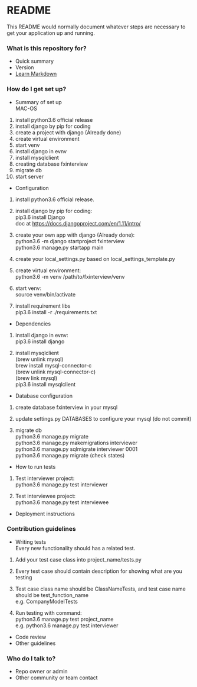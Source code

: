 # README #

This README would normally document whatever steps are necessary to get your application up and running.

### What is this repository for? ###

* Quick summary
* Version
* [Learn Markdown](https://bitbucket.org/tutorials/markdowndemo)

### How do I get set up? ###

* Summary of set up  
MAC-OS  
1. install python3.6 official release  
2. install django by pip for coding  
3. create a project with django (Already done)  
4. create virtual environment  
5. start venv  
6. install django in evnv  
7. install mysqlclient  
8. creating database fxinterview  
9. migrate db  
10. start server  


* Configuration  
1. install python3.6 official release.  

2. install django by pip for coding:  
pip3.6 install Django  
doc at https://docs.djangoproject.com/en/1.11/intro/  

3. create your own app with django (Already done):  
python3.6 -m django startproject fxinterview  
python3.6 manage.py startapp main  

4. create your local_settings.py based on local_settings_template.py  

5. create virtual environment:  
python3.6 -m venv /path/to/fxinterview/venv  

6. start venv:  
source venv/bin/activate  

7. install requirement libs  
pip3.6 install -r ./requirements.txt

* Dependencies  
1. install django in evnv:    
pip3.6 install django  

2. install mysqlclient  
(brew unlink mysql)  
brew install mysql-connector-c  
(brew unlink mysql-connector-c)  
(brew link mysql)  
pip3.6 install mysqlclient  


* Database configuration  
1. create database fxinterview in your mysql  

2. update settings.py DATABASES to configure your mysql (do not commit)  

3. migrate db  
python3.6 manage.py migrate  
python3.6 manage.py makemigrations interviewer  
python3.6 manage.py sqlmigrate interviewer 0001  
python3.6 manage.py migrate (check states)  

* How to run tests
1. Test interviewer project:  
python3.6 manage.py test interviewer 
 
2. Test interviewee project:  
python3.6 manage.py test interviewee  

* Deployment instructions

### Contribution guidelines ###

* Writing tests  
Every new functionality should has a related test. 

1. Add your test case class into project_name/tests.py 

2. Every test case should contain description for showing what are you testing

3. Test case class name should be ClassNameTests, and test case name should be test_function_name  
e.g. CompanyModelTests

4. Run testing with command:  
python3.6 manage.py test project_name  
e.g. python3.6 manage.py test interviewer  

* Code review
* Other guidelines

### Who do I talk to? ###

* Repo owner or admin
* Other community or team contact